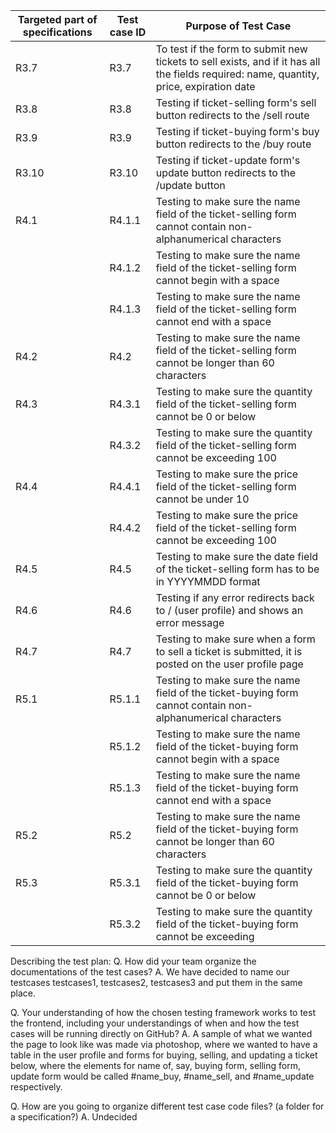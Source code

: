 | Targeted part of  specifications | Test case ID | Purpose of Test Case                                                                                                                                                |
|----------------------------------|--------------|---------------------------------------------------------------------------------------------------------------------------------------------------------------------|
| R3.7                             | R3.7         | To test if the form to submit new tickets to sell exists, and if it has all the fields required: name, quantity, price, expiration date                             |
| R3.8                             | R3.8         | Testing if ticket-selling form's sell button redirects to the /sell route                                                                                           |
| R3.9                             | R3.9         | Testing if ticket-buying form's buy button redirects to the /buy route                                                                                              |
| R3.10                            | R3.10        | Testing if ticket-update form's update button redirects to the /update button                                                                                       |
| R4.1                             | R4.1.1       | Testing to make sure the name field of the ticket-selling form cannot contain non-alphanumerical characters                                                         |
|                                  | R4.1.2       | Testing to make sure the name field of the ticket-selling form cannot begin with a space                                                                            |
|                                  | R4.1.3       | Testing to make sure the name field of the ticket-selling form cannot end with a space                                                                              |
| R4.2                             | R4.2         | Testing to make sure the name field of the ticket-selling form cannot be longer than 60 characters                                                                  |
| R4.3                             | R4.3.1       | Testing to make sure the quantity field of the ticket-selling form cannot be 0 or below                                                                             |
|                                  | R4.3.2       | Testing to make sure the quantity field of the ticket-selling form cannot be exceeding 100                                                                          |
| R4.4                             | R4.4.1       | Testing to make sure the price field of the ticket-selling form cannot be under 10                                                                                  |
|                                  | R4.4.2       | Testing to make sure the price field of the ticket-selling form cannot be exceeding 100                                                                             |
| R4.5                             | R4.5         | Testing to make sure the date field of the ticket-selling form has to be in YYYYMMDD format                                                                         |
| R4.6                             | R4.6         | Testing if any error redirects back to / (user profile) and shows an error message                                                                                  |
| R4.7                             | R4.7         | Testing to make sure when a form to sell a ticket is submitted, it is posted on the user profile page                                                               |
| R5.1                             | R5.1.1       | Testing to make sure the name field of the ticket-buying form cannot contain non-alphanumerical characters                                                          |
|                                  | R5.1.2       | Testing to make sure the name field of the ticket-buying form cannot begin with a space                                                                             |
|                                  | R5.1.3       | Testing to make sure the name field of the ticket-buying form cannot end with a space                                                                               |
| R5.2                             | R5.2         | Testing to make sure the name field of the ticket-buying form cannot be longer than 60 characters                                                                   |
| R5.3                             | R5.3.1       | Testing to make sure the quantity field of the ticket-buying form cannot be 0 or below                                                                              |
|                                  | R5.3.2       | Testing to make sure the quantity field of the ticket-buying form cannot be exceeding                                                                               |

Describing the test plan:
 Q. How did your team organize the documentations of the test cases?
 A. We have decided to name our testcases testcases1, testcases2, testcases3 and put them in the same place.

 Q. Your understanding of how the chosen testing framework works to test the frontend, including your understandings of when and how the test cases will be running directly on GitHub?
 A. A sample of what we wanted the page to look like was made via photoshop, where we wanted to have a table in the user profile and forms for buying, selling, and updating a ticket below, where the elements for name of, say, buying form, selling form, update form would be called #name_buy, #name_sell, and #name_update respectively.

 Q. How are you going to organize different test case code files? (a folder for a specification?)
 A. Undecided